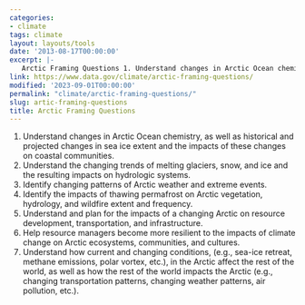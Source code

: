 ```yaml
---
categories:
- climate
tags: climate
layout: layouts/tools
date: '2013-08-17T00:00:00'
excerpt: |-
   Arctic Framing Questions 1. Understand changes in Arctic Ocean chemistry, as well as historical and projected changes in sea ice extent and the impacts of these changes on coastal communities. 2. Understand the changing trends of melting glaciers, snow, and ice and the resulting impacts on hydrologic systems...
link: https://www.data.gov/climate/arctic-framing-questions/
modified: '2023-09-01T00:00:00'
permalink: "climate/arctic-framing-questions/"
slug: artic-framing-questions
title: Arctic Framing Questions
---
```


1.	Understand changes in Arctic Ocean chemistry, as well as historical and projected changes in sea ice extent and the impacts of these changes on coastal communities.
2.	Understand the changing trends of melting glaciers, snow, and ice and the resulting impacts on hydrologic systems.
3.	Identify changing patterns of Arctic weather and extreme events.
4.	Identify the impacts of thawing permafrost on Arctic vegetation, hydrology, and wildfire extent and frequency.
5.	Understand and plan for the impacts of a changing Arctic on resource development, transportation, and infrastructure.
6.	Help resource managers become more resilient to the impacts of climate change on Arctic ecosystems, communities, and cultures.
7.	Understand how current and changing conditions, (e.g., sea-ice retreat, methane emissions, polar vortex, etc.), in the Arctic affect the rest of the world, as well as how the rest of the world impacts the Arctic (e.g., changing transportation patterns, changing weather patterns, air pollution, etc.).
